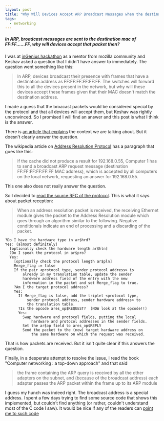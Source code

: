 ```yaml
---
layout: post
title: "Why Will Devices Accept ARP Broadcast Messages when the destination MAC doesn't match theirs?"
tags:
  - networking
---
```


##### In ARP, broadcast messages are sent to the destination mac of FF:FF......FF, why will devices accept that packet then? #####

I was at [inGenius hackathon](http://www.ingeniushack.com/) as a mentor from mozilla community and Keshav asked a question that I didn't have answer to immediately. The question went something like this:

> In ARP, devices broadcast their presence with frames that have a destination address as FF:FF:FF:FF:FF:FF. The switches will forward this to all the devices present in the network, but why will these devices accept these frames given that their MAC doesn't match the destination address.

I made a guess that the broacast packets would be considered special by the protocol and that all devices will accept them, but Keshav was rightly unconvinced. So I promised I will find an answer and this post is what I think is the answer.

There is [an article that explains](https://www.laneye.com/network/how-network-works/network-switches-and-broadcast-packets.htm) the context we are talking about. But it doesn't clearly answer the question.

The wikipedia article on [Address Resolution Protocol](https://en.wikipedia.org/wiki/Address_Resolution_Protocol) has a paragraph that goes like this:

> If the cache did not produce a result for 192.168.0.55, Computer 1 has to send a broadcast ARP request message (destination FF:FF:FF:FF:FF:FF MAC address), which is accepted by all computers on the local network, requesting an answer for 192.168.0.55.

This one also does not really answer the question.

So I decided to [read the source RFC of the protocol](https://tools.ietf.org/html/rfc826). This is what it says about packet reception:

> When an address resolution packet is received, the receiving Ethernet module gives the packet to the Address Resolution module which goes through an algorithm similar to the following. Negative conditionals indicate an end of processing and a discarding of the packet.

```
?Do I have the hardware type in ar$hrd?
Yes: (almost definitely)
  [optionally check the hardware length ar$hln]
  ?Do I speak the protocol in ar$pro?
  Yes:
    [optionally check the protocol length ar$pln]
    Merge_flag := false
    If the pair <protocol type, sender protocol address> is
        already in my translation table, update the sender
        hardware address field of the entry with the new
        information in the packet and set Merge_flag to true.
    ?Am I the target protocol address?
    Yes:
      If Merge_flag is false, add the triplet <protocol type,
          sender protocol address, sender hardware address> to
          the translation table.
      ?Is the opcode ares_op$REQUEST?  (NOW look at the opcode!!)
      Yes:
        Swap hardware and protocol fields, putting the local
            hardware and protocol addresses in the sender fields.
        Set the ar$op field to ares_op$REPLY
        Send the packet to the (new) target hardware address on
            the same hardware on which the request was received.
```

That is how packets are received. But it isn't quite clear if this answers the question.

Finally, in a desperate attempt to resolve the issue, I read the book "Computer networking : a top-down approach" and that said

> the frame containing the ARP query is received by all the other adapters on the subnet, and (because of the broadcast address) each adapter passes the ARP packet within the frame up to its ARP module

I guess my hunch was indeed right. The broadcast address is a special address. I spent a few days trying to find some source code that shows this implemented, but couldn't find anything (or rather, couldn't understand most of the C code I saw). It would be nice if any of the readers can [point me to such code](../comments/)

